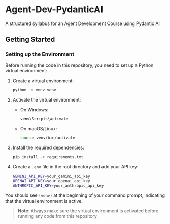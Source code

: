 # Agent-Dev-PydanticAI
A structured syllabus for an Agent Development Course using Pydantic AI

## Getting Started

### Setting up the Environment

Before running the code in this repository, you need to set up a Python virtual environment:

1. Create a virtual environment:
   ```bash
   python -m venv venv
   ```

2. Activate the virtual environment:
   - On Windows:
     ```bash
     venv\Scripts\activate
     ```
   - On macOS/Linux:
     ```bash
     source venv/bin/activate
     ```

3. Install the required dependencies:
   ```bash
   pip install -r requirements.txt
   ```

4. Create a `.env` file in the root directory and add your API key:
   ```bash
   GEMINI_API_KEY=your_gemini_api_key
   OPENAI_API_KEY=your_openai_api_key
   ANTHROPIC_API_KEY=your_anthropic_api_key
   ```

You should see `(venv)` at the beginning of your command prompt, indicating that the virtual environment is active.

> **Note**: Always make sure the virtual environment is activated before running any code from this repository.
